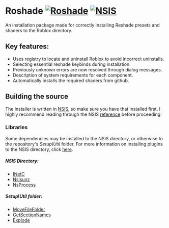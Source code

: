 # Roshade [![Roshade](https://badgen.net/badge/visit/Roshade.com/orange)](https://Roshade.com/) [![NSIS](https://badgen.net/badge/NSIS/3.06.1/cyan)](https://nsis.sourceforge.io/Download)

An installation package made for correctly installing Reshade presets and shaders to the Roblox directory.

## Key features:
- Uses registry to locate and uninstall Roblox to avoid incorrect uninstalls.
- Selecting essential reshade keybinds during installation.
- Previously unknown errors are now resolved through dialog messages.
- Description of system requirements for each component.
- Automatically installs the required shaders from github.

## Building the source
The installer is written in [NSIS](https://nsis.sourceforge.io/Download "Download NSIS"), so make sure you have that installed first. I highly recommend reading through the NSIS [reference](https://nsis.sourceforge.io/Docs/Contents.html) before proceeding.
### Libraries

Some dependencies may be installed to the NSIS directory, or otherwise to the repository's *Setup\Util* folder. For more information on installing plugins to the NSIS directory, click [here](https://nsis.sourceforge.io/How_can_I_install_a_plugin).
##### NSIS Directory:
- [INetC](https://github.com/DigitalMediaServer/NSIS-INetC-plugin)
- [Nsisunz](https://github.com/past-due/nsisunz)
- [NsProcess](https://nsis.sourceforge.io/mediawiki/index.php?title=NsProcess_plugin&oldid=24277)
##### Setup\Util folder:
- [MoveFileFolder](https://nsis.sourceforge.io/MoveFileFolder)
- [GetSectionNames]([https://](https://nsis.sourceforge.io/Get_all_section_names_of_INI_file))
- [Explode](https://nsis.sourceforge.io/Explode)